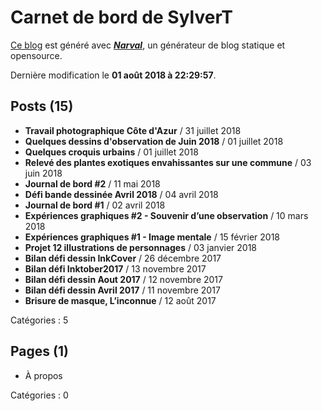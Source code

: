 # Carnet de bord de SylverT

[Ce blog](https://sylverstis.github.io) est généré avec [**_Narval_**](https://github.com/narvalblog/narval), un générateur de blog statique et opensource.

Dernière modification le **01 août 2018 à 22:29:57**.

## Posts (15)

- **Travail photographique Côte d&#39;Azur** / 31 juillet 2018
- **Quelques dessins d&#39;observation de Juin 2018** / 01 juillet 2018
- **Quelques croquis urbains** / 01 juillet 2018
- **Relevé des plantes exotiques envahissantes sur une commune** / 03 juin 2018
- **Journal de bord #2** / 11 mai 2018
- **Défi bande dessinée Avril 2018** / 04 avril 2018
- **Journal de bord #1** / 02 avril 2018
- **Expériences graphiques #2 - Souvenir d’une observation** / 10 mars 2018
- **Expériences graphiques #1 - Image mentale** / 15 février 2018
- **Projet 12 illustrations de personnages** / 03 janvier 2018
- **Bilan défi dessin InkCover** / 26 décembre 2017
- **Bilan défi Inktober2017** / 13 novembre 2017
- **Bilan défi dessin Aout 2017** / 12 novembre 2017
- **Bilan défi dessin Avril 2017** / 11 novembre 2017
- **Brisure de masque, L’inconnue** / 12 août 2017

Catégories : 5

## Pages (1)

- À propos

Catégories : 0
